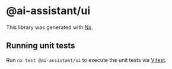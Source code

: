 # @ai-assistant/ui

This library was generated with [Nx](https://nx.dev).

## Running unit tests

Run `nx test @ai-assistant/ui` to execute the unit tests via [Vitest](https://vitest.dev/).
